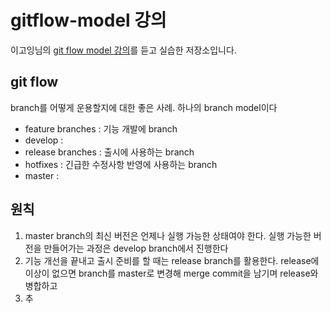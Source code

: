 # gitflow-model 강의

이고잉님의 [git flow model 강의](https://www.youtube.com/watch?v=EzcF6RX8RrQ&t=301s)를 듣고 실습한 저장소입니다.

## git flow

branch를 어떻게 운용할지에 대한 좋은 사례. 하나의 branch model이다

- feature branches : 기능 개발에 branch
- develop :
- release branches : 출시에 사용하는 branch
- hotfixes : 긴급한 수정사항 반영에 사용하는 branch
- master :

## 원칙

1. master branch의 최신 버전은 언제나 실행 가능한 상태여야 한다. 실행 가능한 버전을 만들어가는 과정은 develop branch에서 진행한다
2. 기능 개선을 끝내고 출시 준비를 할 때는 release branch를 활용한다. release에 이상이 없으면 branch를 master로 변경해 merge commit을 남기며 release와 병합하고
3. 추

